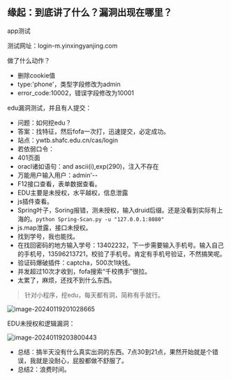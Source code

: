 ## 缘起：到底讲了什么？漏洞出现在哪里？

app测试

测试网址：login-m.yinxingyanjing.com

做了什么动作？

- 删除cookie值
- type:'phone'，类型字段修改为admin
- error_code:10002，错误字段修改为10001

edu漏洞测试，并且有人提交：

- 问题：如何挖edu？
- 答案：找特征，然后fofa一次打，迅速提交，必定成功。
- 站点：ywtb.shafc.edu.cn/cas/login
- 若依弱口令：
- 401页面
- oracl诸如语句：and ascii(i),exp(290)，注入不存在
- 万能用户输入用户：admin'--
- F12接口查看，表单数据查看。
- EDU主要是未授权，水平越权，信息泄露
- js插件查看。
- Spring叶子，Soring报错，测未授权，输入druid后缀。还是没看到实际有上海的。`python Spring-Scan.py -u "127.0.0.1:8080"`
- js.map泄露，接口未授权。
- 找到学号，我也能找。
- 在找回密码的地方输入学号：13402232，下一步需要输入手机号。输入自己的手机号，13596213721，校验了手机号。肯定有手机号验证，不然搞笑呢。
- 验证码爆破插件：captcha，500次1块钱。
- 并发超过10次才收到，fofa搜索“千校携手”很拉。
- 太累了，麻烦，还找不到什么东西。

>  针对小程序，挖edu，每天都有洞，简称有手就行。

![image-20240119201028665](https://githubwiki.oss-cn-shanghai.aliyuncs.com/img/typroa/image-20240119201028665.png)

EDU未授权和逻辑漏洞：

![image-20240119203800443](https://githubwiki.oss-cn-shanghai.aliyuncs.com/img/typroa/image-20240119203800443.png)

- 总结：搞半天没有什么真实出洞的东西。7点30到21点，果然开始就是个错误，我就是没耐心，屁股都做不舒服了。
- 总结2：浪费时间。